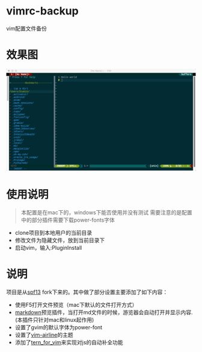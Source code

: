 # vimrc-backup

vim配置文件备份

# 效果图

![](https://raw.githubusercontent.com/OTAKU-Wang/vimrc-backup/master/img/result.png)

# 使用说明

> 本配置是在mac下的，windows下能否使用并没有测试
需要注意的是配置中的部分插件需要下载power-fonts字体

- clone项目到本地用户的当前目录
- 修改文件为隐藏文件，放到当前目录下
- 启动vim，输入:PluginInstall

# 说明

项目是从[spf13](https://github.com/spf13/spf13-vim) fork下来的。其中做了部分设置主要添加了如下内容：

- 使用F5打开文件预览（mac下默认的文件打开方式）
- [markdown](https://github.com/suan/vim-instant-markdown)预览插件，当打开md文件的时候，游览器会自动打开并显示内容.(本插件只针对mac和linux起作用)
- 设置了gvim的默认字体为power-font
- 设置了[vim-airline](https://github.com/vim-airline/vim-airline)的主题
- 添加了[tern_for_vim](https://github.com/ternjs/tern_for_vim)来实现对js的自动补全功能


